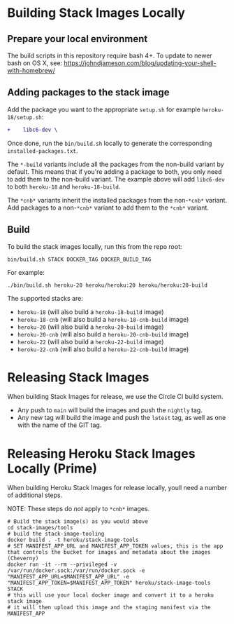 # Building Stack Images Locally

## Prepare your local environment

The build scripts in this repository require bash 4+. To update to newer bash on OS X, see:
https://johndjameson.com/blog/updating-your-shell-with-homebrew/

## Adding packages to the stack image

Add the package you want to the appropriate `setup.sh` for example `heroku-18/setup.sh`:

```diff
+    libc6-dev \
```

Once done, run the `bin/build.sh` locally to generate the corresponding `installed-packages.txt`.

The `*-build` variants include all the packages from the non-build variant by default. This means that if you're adding a package to both, you only need to add them to the non-build variant. The example above will add `libc6-dev` to both `heroku-18` and `heroku-18-build`.

The `*cnb*` variants inherit the installed packages from the non-`*cnb*` variant. Add packages to a non-`*cnb*` variant to add them to the `*cnb*` variant.

## Build

To build the stack images locally, run this from the repo root:

    bin/build.sh STACK DOCKER_TAG DOCKER_BUILD_TAG

For example:

    ./bin/build.sh heroku-20 heroku/heroku:20 heroku/heroku:20-build

The supported stacks are:

* `heroku-18` (will also build a `heroku-18-build` image)
* `heroku-18-cnb` (will also build a `heroku-18-cnb-build` image)
* `heroku-20` (will also build a `heroku-20-build` image)
* `heroku-20-cnb` (will also build a `heroku-20-cnb-build` image)
* `heroku-22` (will also build a `heroku-22-build` image)
* `heroku-22-cnb` (will also build a `heroku-22-cnb-build` image)


# Releasing Stack Images

When building Stack Images for release, we use the Circle CI build system.

* Any push to `main` will build the images and push the `nightly` tag.
* Any new tag will build the image and push the `latest` tag, as well as one with the name of the GIT tag.

# Releasing Heroku Stack Images Locally (Prime)

When building Heroku Stack Images for release locally, youll need a number of additional steps.

NOTE: These steps do *not* apply to `*cnb*` images.

    # Build the stack image(s) as you would above
    cd stack-images/tools
    # build the stack-image-tooling
    docker build . -t heroku/stack-image-tools
    # SET MANIFEST_APP_URL and MANIFEST_APP_TOKEN values, this is the app that controls the bucket for images and metadata about the images (Cheverny)
    docker run -it --rm --privileged -v /var/run/docker.sock:/var/run/docker.sock -e "MANIFEST_APP_URL=$MANIFEST_APP_URL" -e "MANIFEST_APP_TOKEN=$MANIFEST_APP_TOKEN" heroku/stack-image-tools STACK
    # this will use your local docker image and convert it to a heroku stack image
    # it will then upload this image and the staging manifest via the MANIFEST_APP

